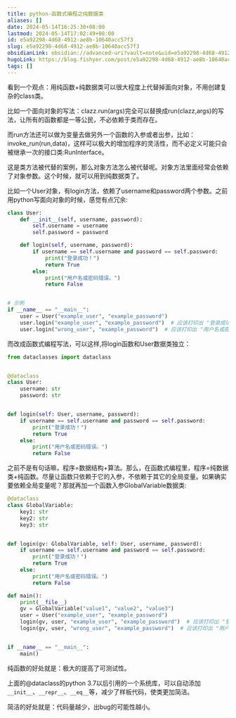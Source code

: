 ```yaml
---
title: python-函数式编程之纯数据类
aliases: []
date: 2024-05-14T16:25:30+08:00
lastmod: 2024-05-14T17:02:49+08:00
id: e5a92298-4d68-4912-ae8b-10640acc57f3
slug: e5a92298-4d68-4912-ae8b-10640acc57f3
obsidianLink: obsidian://advanced-uri?vault=note&uid=e5a92298-4d68-4912-ae8b-10640acc57f3
hugoLink: https://blog.fishyer.com/post/e5a92298-4d68-4912-ae8b-10640acc57f3/
tags: []
---
```


看到一个观点：用纯函数+纯数据类可以很大程度上代替掉面向对象，不用创建复杂的class类。

比如一个面向对象的写法：clazz.run(args)完全可以替换成run(clazz,args)的写法，让所有的函数都是一等公民，不必依赖于类而存在。

而run方法还可以做为变量去做另外一个函数的入参或者出参，比如：invoke_run(run,data)，这样可以极大的增加程序的灵活性，而不必定义可能只会被继承一次的接口类:RunInterface。

这是类方法被代替的案例，那么对象方法怎么被代替呢。对象方法里面经常会依赖了对象参数。这个时候，就可以用到纯数据类了。

比如一个User对象，有login方法，依赖了username和password两个参数。之前用python写面向对象的时候，感觉有点冗余:

```python
class User:
    def __init__(self, username, password):
        self.username = username
        self.password = password

    def login(self, username, password):
        if username == self.username and password == self.password:
            print("登录成功！")
            return True
        else:
            print("用户名或密码错误。")
            return False


# 示例
if __name__ == "__main__":
    user = User("example_user", "example_password")
    user.login("example_user", "example_password")  # 应该打印出 "登录成功！"
    user.login("wrong_user", "example_password")  # 应该打印出 "用户名或密码错误。"

```

而改成函数式编程写法，可以这样,将login函数和User数据类独立：
```python
from dataclasses import dataclass


@dataclass
class User:
    username: str
    password: str


def login(self: User, username, password):
    if username == self.username and password == self.password:
        print("登录成功！")
        return True
    else:
        print("用户名或密码错误。")
        return False
```

之前不是有句话嘛，程序=数据结构+算法。那么，在函数式编程里，程序=纯数据类+纯函数。尽量让函数只依赖于它的入参，不依赖于其它的全局变量。如果确实要依赖全局变量呢？那就再加一个函数入参GlobalVariable数据类:
```python
@dataclass
class GlobalVariable:
    key1: str
    key2: str
    key3: str


def login(gv: GlobalVariable, self: User, username, password):
    if username == self.username and password == self.password:
        print("登录成功！")
        return True
    else:
        print("用户名或密码错误。")
        return False

def main():
    print(__file__)
    gv = GlobalVariable("value1", "value2", "value3")
    user = User("example_user", "example_password")
    login(gv, user, "example_user", "example_password")  # 应该打印出 "登录成功！"
    login(gv, user, "wrong_user", "example_password")  # 应该打印出 "用户名或密码错误。"


if __name__ == "__main__":
    main()

```

纯函数的好处就是：极大的提高了可测试性。

上面的@dataclass的python 3.7以后引用的一个系统库，可以自动添加`__init__`、`__repr__`、`__eq__`等，减少了样板代码，使类更加简洁。

简洁的好处就是：代码量越少，出bug的可能性越小。

